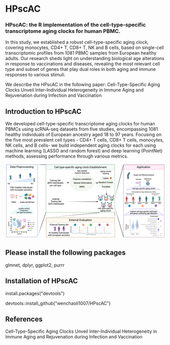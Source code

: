 # HPscAC
### HPscAC: the R implementation of the cell-type-specific transcriptome aging clocks for human PBMC. 

In this study, we established a robust cell-type-specific aging clock, covering monocytes, CD4+ T, CD8+ T, NK and B cells, based on single-cell transcriptomic 
profiles from 1081 PBMC samples from European healthy adults. Our research sheds light on understanding biological age alterations in response to vaccinations 
and diseases, revealing the most relevant cell type and subset of genes that play dual roles in both aging and immune responses to various stimuli.

We describe the HPscAC in the following paper: Cell-Type-Specific Aging Clocks Unveil Inter-Individual Heterogeneity in Immune Aging and Rejuvenation during Infection and Vaccination

## Introduction to HPscAC
We developed cell-type-specific transcriptome aging clocks for human PBMCs using scRNA-seq datasets from five studies, encompassing 1081 healthy individuals of 
European ancestry aged 18 to 97 years. Focusing on the five most prevalent cell types - CD4+ T cells, CD8+ T cells, monocytes, NK cells, and B cells- we build 
independent aging clocks for each using machine learning (LASSO and random forest) and deep learning (PointNet) methods, assessing performance through various 
metrics.

![Workflow of HPscAC](https://github.com/wenchaoli1007/HPscAC/blob/main/data/workflow.png)

## Please install the following packages
glmnet, dplyr, ggplot2, purrr

## Installation of HPscAC
install.packages("devtools")

devtools::install_github("wenchaoli1007/HPscAC")

## References
Cell-Type-Specific Aging Clocks Unveil Inter-Individual Heterogeneity in Immune Aging and Rejuvenation during Infection and Vaccination


